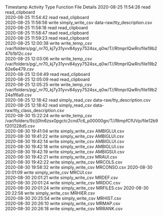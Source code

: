 Timestamp	Activity Type	Function	File	Details
2020-08-25 11:54:26	read	read_clipboard		
2020-08-25 11:54:42	read	read_clipboard		
2020-08-25 11:56:56	write	simply_write_csv	data-raw/tty_description.csv	
2020-08-25 11:58:18	read	read_clipboard		
2020-08-25 11:58:47	read	read_clipboard		
2020-08-25 11:59:23	read	read_clipboard		
2020-08-25 12:00:38	write	write_temp_csv	/var/folders/pg/_nr70_kj7y31yvv84yyy7524sx_q0w/T//RtmprIQwRn/file19b247b1b12c.csv	
2020-08-25 12:03:06	write	write_temp_csv	/var/folders/pg/_nr70_kj7y31yvv84yyy7524sx_q0w/T//RtmprIQwRn/file19b262e6e479.csv	
2020-08-25 12:04:49	read	read_clipboard		
2020-08-25 12:05:09	read	read_clipboard		
2020-08-25 12:05:25	write	write_temp_csv	/var/folders/pg/_nr70_kj7y31yvv84yyy7524sx_q0w/T//RtmprIQwRn/file19b224a1f6a9.csv	
2020-08-25 12:18:42	read	simply_read_csv	data-raw/tty_description.csv	
2020-08-25 12:18:42	read	simply_read_csv	data-raw/tty_class_description.csv	
2020-08-30 15:22:24	write	write_temp_csv	/var/folders/9z/j0tn6zsx0pgctc2cnd7c6_p00000gn/T//RtmpfCfUVp/file12b9f201228d5.csv	
2020-08-30 19:41:04	write	simply_write_csv	AMBIGLUI.csv	
2020-08-30 19:41:22	write	simply_write_csv	AMBIGLUI.csv	
2020-08-30 19:42:14	write	simply_write_csv	AMBIGLUI.csv	
2020-08-30 19:42:18	write	simply_write_csv	AMBIGLUI.csv	
2020-08-30 19:42:19	write	simply_write_csv	AMBIGSUI.csv	
2020-08-30 19:42:21	write	simply_write_csv	MRAUI.csv	
2020-08-30 19:42:22	write	simply_write_csv	MRCOLS.csv	
2020-08-30 19:58:32	write	simply_write_csv	MRCONSO.csv	
2020-08-30 20:01:09	write	simply_write_csv	MRCUI.csv	
2020-08-30 20:01:21	write	simply_write_csv	MRDEF.csv	
2020-08-30 20:01:24	write	simply_write_csv	MRDOC.csv	
2020-08-30 20:01:24	write	simply_write_csv	MRFILES.csv	
2020-08-30 20:22:58	write	simply_write_csv	MRHIER.csv	
2020-08-30 20:25:54	write	simply_write_csv	MRHIST.csv	
2020-08-30 20:26:10	write	simply_write_csv	MRMAP.csv	
2020-08-30 20:26:18	write	simply_write_csv	MRRANK.csv	
